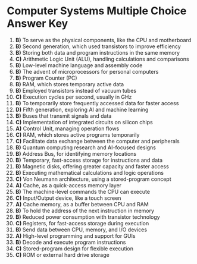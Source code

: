 # Computer Systems Multiple Choice Answer Key

1. **B)** To serve as the physical components, like the CPU and motherboard
2. **B)** Second generation, which used transistors to improve efficiency
3. **B)** Storing both data and program instructions in the same memory
4. **C)** Arithmetic Logic Unit (ALU), handling calculations and comparisons
5. **B)** Low-level machine language and assembly code
6. **B)** The advent of microprocessors for personal computers
7. **B)** Program Counter (PC)
8. **B)** RAM, which stores temporary active data
9. **B)** Employed transistors instead of vacuum tubes
10. **C)** Execution cycles per second, usually in GHz
11. **B)** To temporarily store frequently accessed data for faster access
12. **D)** Fifth generation, exploring AI and machine learning
13. **B)** Buses that transmit signals and data
14. **C)** Implementation of integrated circuits on silicon chips
15. **A)** Control Unit, managing operation flows
16. **C)** RAM, which stores active programs temporarily
17. **C)** Facilitate data exchange between the computer and peripherals
18. **B)** Quantum computing research and AI-focused designs
19. **B)** Address Bus, for identifying memory locations
20. **B)** Temporary, fast-access storage for instructions and data
21. **B)** Magnetic disks, offering greater capacity and faster access
22. **B)** Executing mathematical calculations and logic operations
23. **C)** Von Neumann architecture, using a stored-program concept
24. **A)** Cache, as a quick-access memory layer
25. **B)** The machine-level commands the CPU can execute
26. **C)** Input/Output device, like a touch screen
27. **A)** Cache memory, as a buffer between CPU and RAM
28. **B)** To hold the address of the next instruction in memory
29. **B)** Reduced power consumption with transistor technology
30. **C)** Registers, for fast-access storage during execution
31. **B)** Send data between CPU, memory, and I/O devices
32. **A)** High-level programming and support for GUIs
33. **B)** Decode and execute program instructions
34. **C)** Stored-program design for flexible execution
35. **C)** ROM or external hard drive storage
